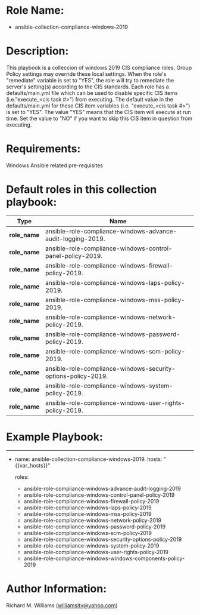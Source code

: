 # Role Name:
- ansible-collection-compliance-windows-2019

# Description:
This playbook is a colleccion of windows 2019 CIS compliance roles. Group
Policy settings may override these local settings. When the role's "remediate"
variable is set to "YES", the role will try to remediate the server's setting(s)
according to the CIS standards.  Each role has a defaults/main.yml file which
can be used to disable specific CIS items (i.e."execute_<cis task #>") from
executing. The default value in the defaults/main.yml for these CIS item
variables (i.e. "execute_<cis task #>") is set to "YES". The value "YES" means
that the CIS item will execute at run time. Set the value to "NO" if you want to
skip this CIS item in question from executing.

# Requirements:
Windows Ansible related pre-requisites

# Default roles in this collection playbook:

Type | Name
----------|-----------------
__role_name__ | ansible-role-compliance-windows-advance-audit-logging-2019.
__role_name__ | ansible-role-compliance-windows-control-panel-policy-2019.
__role_name__ | ansible-role-compliance-windows-firewall-policy-2019.
__role_name__ | ansible-role-compliance-windows-laps-policy-2019.
__role_name__ | ansible-role-compliance-windows-mss-policy-2019.
__role_name__ | ansible-role-compliance-windows-network-policy-2019.
__role_name__ | ansible-role-compliance-windows-password-policy-2019.
__role_name__ | ansible-role-compliance-windows-scm-policy-2019.
__role_name__ | ansible-role-compliance-windows-security-options-policy-2019.
__role_name__ | ansible-role-compliance-windows-system-policy-2019.
__role_name__ | ansible-role-compliance-windows-user-rights-policy-2019.


# Example Playbook:
---
 - name: ansible-collection-compliance-windows-2019.
   hosts: "{{var_hosts}}"

   roles:
   - ansible-role-compliance-windows-advance-audit-logging-2019
   - ansible-role-compliance-windows-control-panel-policy-2019
   - ansible-role-compliance-windows-firewall-policy-2019
   - ansible-role-compliance-windows-laps-policy-2019
   - ansible-role-compliance-windows-mss-policy-2019
   - ansible-role-compliance-windows-network-policy-2019
   - ansible-role-compliance-windows-password-policy-2019
   - ansible-role-compliance-windows-scm-policy-2019
   - ansible-role-compliance-windows-security-options-policy-2019
   - ansible-role-compliance-windows-system-policy-2019
   - ansible-role-compliance-windows-user-rights-policy-2019
   - ansible-role-compliance-windows-windows-components-policy-2019


# Author Information:
Richard M. Williams (williamsitv@yahoo.com)
